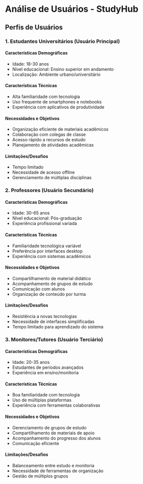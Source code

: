 # Análise de Usuários - StudyHub

## Perfis de Usuários

### 1. Estudantes Universitários (Usuário Principal)
#### Características Demográficas
- Idade: 18-30 anos
- Nível educacional: Ensino superior em andamento
- Localização: Ambiente urbano/universitário

#### Características Técnicas
- Alta familiaridade com tecnologia
- Uso frequente de smartphones e notebooks
- Experiência com aplicativos de produtividade

#### Necessidades e Objetivos
- Organização eficiente de materiais acadêmicos
- Colaboração com colegas de classe
- Acesso rápido a recursos de estudo
- Planejamento de atividades acadêmicas

#### Limitações/Desafios
- Tempo limitado
- Necessidade de acesso offline
- Gerenciamento de múltiplas disciplinas

### 2. Professores (Usuário Secundário)
#### Características Demográficas
- Idade: 30-65 anos
- Nível educacional: Pós-graduação
- Experiência profissional variada

#### Características Técnicas
- Familiaridade tecnológica variável
- Preferência por interfaces desktop
- Experiência com sistemas acadêmicos

#### Necessidades e Objetivos
- Compartilhamento de material didático
- Acompanhamento de grupos de estudo
- Comunicação com alunos
- Organização de conteúdo por turma

#### Limitações/Desafios
- Resistência a novas tecnologias
- Necessidade de interfaces simplificadas
- Tempo limitado para aprendizado do sistema

### 3. Monitores/Tutores (Usuário Terciário)
#### Características Demográficas
- Idade: 20-35 anos
- Estudantes de períodos avançados
- Experiência em ensino/monitoria

#### Características Técnicas
- Boa familiaridade com tecnologia
- Uso de múltiplas plataformas
- Experiência com ferramentas colaborativas

#### Necessidades e Objetivos
- Gerenciamento de grupos de estudo
- Compartilhamento de materiais de apoio
- Acompanhamento do progresso dos alunos
- Comunicação eficiente

#### Limitações/Desafios
- Balanceamento entre estudo e monitoria
- Necessidade de ferramentas de organização
- Gestão de múltiplos grupos